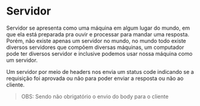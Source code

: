 # Servidor

Servidor se apresenta como uma máquina em algum lugar do mundo, em que ela está preparada pra ouvir e processar para mandar uma resposta. Porém, não existe apenas um servidor no mundo, no mundo todo existe diversos servidores que compõem diversas máquinas, um computador pode ter diversos servidor e inclusive podemos usar nossa máquina como um servidor.

Um servidor por meio de headers nos envia um status code indicando se a requisição foi aprovada ou não para poder enviar a resposta ou não ao cliente.

> OBS: Sendo não obrigatório o envio do body para o cliente